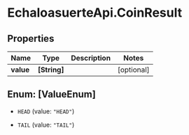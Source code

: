 # EchaloasuerteApi.CoinResult

## Properties
Name | Type | Description | Notes
------------ | ------------- | ------------- | -------------
**value** | **[String]** |  | [optional] 


<a name="[ValueEnum]"></a>
## Enum: [ValueEnum]


* `HEAD` (value: `"HEAD"`)

* `TAIL` (value: `"TAIL"`)




